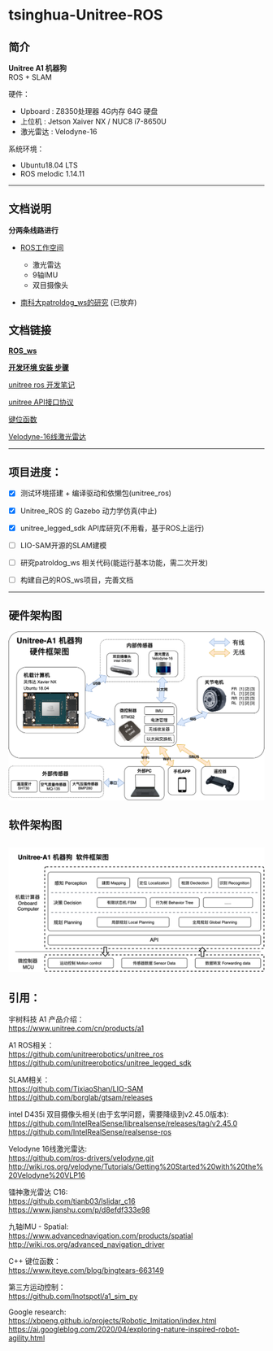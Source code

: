 # tsinghua-Unitree-ROS

## 简介
**Unitree A1 机器狗**       
ROS + SLAM

硬件：  
* Upboard : Z8350处理器 4G内存 64G 硬盘   
* 上位机 : Jetson Xaiver NX / NUC8 i7-8650U
* 激光雷达 : Velodyne-16

系统环境： 
- Ubuntu18.04 LTS
- ROS melodic 1.14.11

----
## 文档说明


**分两条线路进行**

- [ROS工作空间](/ROS_ws)
    - 激光雷达
    - 9轴IMU
    - 双目摄像头

- [南科大patroldog_ws的研究](/patroldog_ws) (已放弃)



## 文档链接

**[ROS_ws](ROS_ws/README.md)**

**[开发环境 安装 步骤](/Development-environment.md)**     

[unitree ros 开发笔记](/Notes.md)     

[unitree API接口协议](/data/API.md)     

[键位函数](/data/keyboard.md)     

[Velodyne-16线激光雷达](/data/A1-velodyne16.md)     


---
## 项目进度：
- [x]  测试环境搭建 + 编译驱动和依懒包(unitree_ros)
- [x]  Unitree_ROS 的 Gazebo 动力学仿真(中止)
- [x]  unitree_legged_sdk API库研究(不用看，基于ROS上运行)
- [ ]  LIO-SAM开源的SLAM建模
- [ ]  研究patroldog_ws 相关代码(能运行基本功能，需二次开发)
- [ ]  构建自己的ROS_ws项目，完善文档


----
## 硬件架构图
![IMG](pictures/HW.png)
## 软件架构图
![IMG](pictures/SW.png)
----
## 引用：
     
宇树科技 A1 产品介绍：  
https://www.unitree.com/cn/products/a1

A1 ROS相关：  
https://github.com/unitreerobotics/unitree_ros      
https://github.com/unitreerobotics/unitree_legged_sdk

SLAM相关：  
https://github.com/TixiaoShan/LIO-SAM       
https://github.com/borglab/gtsam/releases   

intel D435i 双目摄像头相关(由于玄学问题，需要降级到v2.45.0版本):        
https://github.com/IntelRealSense/librealsense/releases/tag/v2.45.0     
https://github.com/IntelRealSense/realsense-ros

Velodyne 16线激光雷达:      
https://github.com/ros-drivers/velodyne.git    
http://wiki.ros.org/velodyne/Tutorials/Getting%20Started%20with%20the%20Velodyne%20VLP16    

镭神激光雷达 C16:       
https://github.com/tianb03/lslidar_c16      
https://www.jianshu.com/p/d8efdf333e98

九轴IMU - Spatial:      
https://www.advancednavigation.com/products/spatial     
http://wiki.ros.org/advanced_navigation_driver

C++ 键位函数：      
https://www.iteye.com/blog/bingtears-663149

第三方运动控制：        
https://github.com/lnotspotl/a1_sim_py 

Google research:        
https://xbpeng.github.io/projects/Robotic_Imitation/index.html      
https://ai.googleblog.com/2020/04/exploring-nature-inspired-robot-agility.html